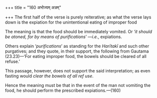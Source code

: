 +++
title = "160 अभोज्यम् अन्नम्"

+++
The first half of the verse is purely reiterative; as what the verse
lays down is the expiation for the unintentional eating of improper food

The meaning is that the food should be immediately vomited. Or ‘*it
should be atoned, for by means of purifications*’ —*i.e*., expiations.

Others explain ‘*purifications*’ as standing for the *Harītakī* and such
other purgatives; and they quote, in their support, the following from
Gautama (23.23)—‘For eating improper food, the bowels should be cleared
of all refuse.’

This passage, however, does not support the said interpretation; as even
fasting would *clear the bowels of all ref use*.

Hence the meaning must be that in the event of the man not vomiting the
food, he should perform the prescribed expiations.—(160)


